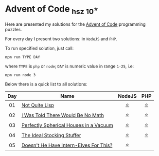 Advent of Code  <sub>hsz 10<sup>:star:</sup></sub>
=================================================

Here are presented my solutions for the [Advent of Code](http://adventofcode.com) programming puzzles.

For every day I present two solutions: in `NodeJS` and `PHP`.

To run specified solution, just call:

    npm run TYPE DAY
    
where `TYPE` is `php` or `node`; `DAY` is numeric value in range `1-25`, i.e:

    npm run node 3


Below there is a quick list to all solutions:

 
| Day | Name                                        | NodeJS                     | PHP                         |
|:---:| ------------------------------------------- |:--------------------------:|:---------------------------:|
| 01  | [Not Quite Lisp][1]                         | [:star:](./day01/index.js) | [:star:](./day01/index.php) |
| 02  | [I Was Told There Would Be No Math][2]      | [:star:](./day02/index.js) | [:star:](./day02/index.php) |
| 03  | [Perfectly Spherical Houses in a Vacuum][3] | [:star:](./day03/index.js) | [:star:](./day03/index.php) |
| 04  | [The Ideal Stocking Stuffer][4]             | [:star:](./day04/index.js) | [:star:](./day04/index.php) |
| 05  | [Doesn't He Have Intern-Elves For This?][5] | [:star:](./day05/index.js) |                             |

[1]: http://adventofcode.com/day/1
[2]: http://adventofcode.com/day/2
[3]: http://adventofcode.com/day/3
[4]: http://adventofcode.com/day/4
[5]: http://adventofcode.com/day/5
